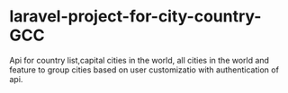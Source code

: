 # laravel-project-for-city-country-GCC
Api for country list,capital cities in the world, all cities in the world and feature to group cities based on user customizatio with authentication of api.
